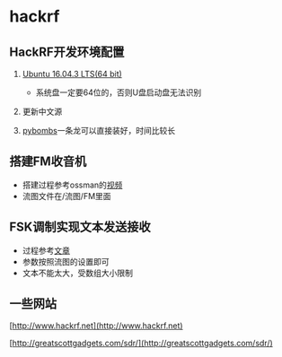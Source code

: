 # hackrf

## HackRF开发环境配置

1. [Ubuntu 16.04.3 LTS(64 bit)](http://releases.ubuntu.com/16.04/ubuntu-16.04.3-desktop-amd64.iso.torrent)
	* 系统盘一定要64位的，否则U盘启动盘无法识别

2. 更新中文源

3. [pybombs](https://mirrors.tuna.tsinghua.edu.cn/help/pybombs/)一条龙可以直接装好，时间比较长

## 搭建FM收音机

* 搭建过程参考ossman的[视频](https://m.youtube.com/watch?t=1015s&v=TZmHgIPBLDo)
* 流图文件在/流图/FM里面

## FSK调制实现文本发送接收

* 过程参考[文章](http://blog.csdn.net/u013634684/article/details/48137661)
* 参数按照流图的设置即可
* 文本不能太大，受数组大小限制

## 一些网站

[http://www.hackrf.net](http://www.hackrf.net)

[http://greatscottgadgets.com/sdr/](http://greatscottgadgets.com/sdr/)
